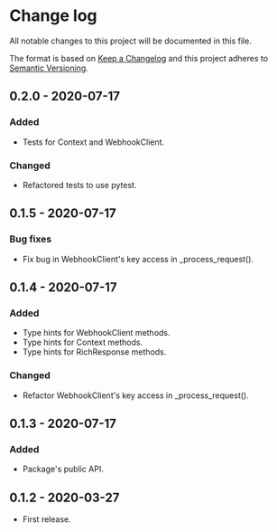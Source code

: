 # Change log

All notable changes to this project will be documented in this file.

The format is based on [Keep a Changelog](https://keepachangelog.com/en/1.0.0/)
and this project adheres to
[Semantic Versioning](https://semver.org/spec/v2.0.0.html).

## 0.2.0 - 2020-07-17

### Added

* Tests for Context and WebhookClient.

### Changed

* Refactored tests to use pytest.

## 0.1.5 - 2020-07-17

### Bug fixes

* Fix bug in WebhookClient's key access in _process_request().

## 0.1.4 - 2020-07-17

### Added

* Type hints for WebhookClient methods.
* Type hints for Context methods.
* Type hints for RichResponse methods.

### Changed

* Refactor WebhookClient's key access in _process_request().

## 0.1.3 - 2020-07-17

### Added

* Package's public API.

## 0.1.2 - 2020-03-27

* First release.
